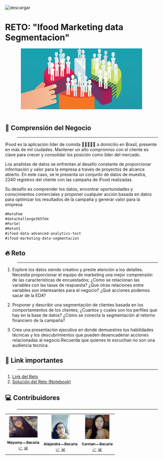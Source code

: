 <img src="https://i.ibb.co/DWSqtc1/Encabezado.png" alt="descargar" border="0" width=800px>

# **RETO: "Ifood Marketing data Segmentacion"**

<div style="text-align:center">
<img src="https://raw.githubusercontent.com/MayumyCH/datasciencefem-datachallenge-monthly/main/6.%20ifood-marketing-data-segmentation/resources/criterios_segmentacion.jpg" alt="descargar" border="0" height=200px>
</div>
<br>

## 🔎 **Comprensión del Negocio** 
> ****
IFood es la aplicación líder de comida 🥗👩🏻‍🍳🥘 a domicilio en Brasil, presente en más de mil ciudades.
Mantener un alto compromiso con el cliente es clave para crecer y consolidar los posición como líder del mercado.

Los analistas de datos se enfrentan al desafío constante de proporcionar información y
valor para la empresa a través de proyectos de alcance abierto. En este caso, se le presenta un conjunto de datos de muestra, 2240 registros del cliente con las campaña de iFood realizadas.

Su desafío es comprender los datos, encontrar oportunidades y conocimientos comerciales y proponer cualquier acción basada en datos para optimizar los resultados de la campaña y generar valor para la empresa

```
#RetoFem
#datachallenge365fem
#ParSel
#RetoVI
#ifood-data-advanced-analytics-test
#ifood-marketing-data-segmentacion
```


## 🔥 **Reto**
> ****
1) Explore los datos siendo creativo y preste atención a los detalles. Necesita proporcionar el
equipo de marketing una mejor comprensión de las características de
encuestados; ¿Cómo se relacionan las variables con las tasas de respuesta? ¿Que otras relaciones entre variables son interesantes para el negocio? ¿Qué acciones podemos sacar de la EDA?
2. Proponer y describir una segmentación de clientes basada en los comportamientos de los clientes; ¿Cuantos y cuales son los perfiles que hay en la base de datos? ¿Cómo se conecta la segmentación al retorno financiero de la campaña?

3. Crea una presentación ejecutiva en donde demuestres tus habilidades técnicas y los descubrimientos que pueden desencadenar acciones relacionadas al negocio.Recuerda que quienes te escuchan no son una audiencia tecnica.


## 🔗 Link importantes
> ****
1. [Link del Reto](https://github.com/ifood/ifood-data-advanced-analytics-test)
2. [Solución del Reto (Notebook)](https://github.com/MayumyCH/datasciencefem-datachallenge-monthly/blob/main/6.%20ifood-marketing-data-segmentation/ifood-marketing-data-segmentation.ipynb)

## 💻 Contribuidores 
> ****
<table>
  <tr>
    <td align="center">
        <a href="#Foto">
            <img src="https://raw.githubusercontent.com/MayumyCH/datasciencefem-datachallenge-monthly/main/0.%20resources/miembros/mayu.jpg"  height="70px" alt="" target="_blank"/>
            <br /><sub><b>Mayumy - Becaria</b></sub>
        </a>
        <br />
        <a href="#analisis" title="Analisis">📈</a> 
        <a href="#analisis" title="Analisis">📊</a>
    </td>
    <td align="center">
        <a href="#Foto">
            <img src="https://raw.githubusercontent.com/MayumyCH/datasciencefem-datachallenge-monthly/main/0.%20resources/miembros/alejandra.jpg" target="_blank"  height="80px" alt=""/>
            <br /><sub><b>Alejandra - Becaria</b> </sub>
        </a>
        <br />
        <a href="#analisis" title="Analisis">📈</a> 
        <a href="#analisis" title="Analisis">📊</a>
    </td>
    <td align="center">
        <a href="#Foto">
            <img src="https://raw.githubusercontent.com/MayumyCH/datasciencefem-datachallenge-monthly/main/0.%20resources/miembros/carmen.jpg" target="_blank"  height="80px" alt=""/>
            <br /><sub><b>Carmen - Becaria</b> </sub>
        </a>
        <br />
        <a href="#analisis" title="Analisis">📈</a> 
        <a href="#analisis" title="Analisis">📊</a>
    </td>
  </tr>
</table>